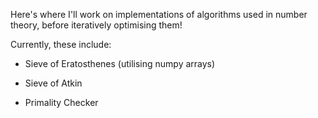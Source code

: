Here's where I'll work on implementations of algorithms used in number theory, before iteratively optimising them!

Currently, these include:

- Sieve of Eratosthenes (utilising numpy arrays)

- Sieve of Atkin

- Primality Checker
